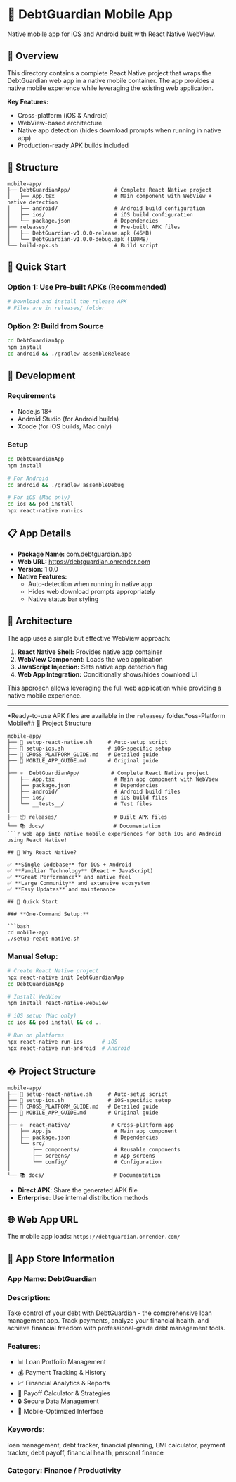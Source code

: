 # 📱 DebtGuardian Mobile App

Native mobile app for iOS and Android built with React Native WebView.

## 🎯 Overview

This directory contains a complete React Native project that wraps the DebtGuardian web app in a native mobile container. The app provides a native mobile experience while leveraging the existing web application.

**Key Features:**

- Cross-platform (iOS & Android)
- WebView-based architecture
- Native app detection (hides download prompts when running in native app)
- Production-ready APK builds included

## 📁 Structure

```
mobile-app/
├── DebtGuardianApp/              # Complete React Native project
│   ├── App.tsx                   # Main component with WebView + native detection
│   ├── android/                  # Android build configuration
│   ├── ios/                      # iOS build configuration
│   └── package.json              # Dependencies
├── releases/                     # Pre-built APK files
│   ├── DebtGuardian-v1.0.0-release.apk (46MB)
│   └── DebtGuardian-v1.0.0-debug.apk (100MB)
└── build-apk.sh                  # Build script
```

## 🚀 Quick Start

### Option 1: Use Pre-built APKs (Recommended)

```bash
# Download and install the release APK
# Files are in releases/ folder
```

### Option 2: Build from Source

```bash
cd DebtGuardianApp
npm install
cd android && ./gradlew assembleRelease
```

## 🔧 Development

### Requirements

- Node.js 18+
- Android Studio (for Android builds)
- Xcode (for iOS builds, Mac only)

### Setup

```bash
cd DebtGuardianApp
npm install

# For Android
cd android && ./gradlew assembleDebug

# For iOS (Mac only)
cd ios && pod install
npx react-native run-ios
```

## 📋 App Details

- **Package Name:** com.debtguardian.app
- **Web URL:** https://debtguardian.onrender.com
- **Version:** 1.0.0
- **Native Features:**
  - Auto-detection when running in native app
  - Hides web download prompts appropriately
  - Native status bar styling

## 🎯 Architecture

The app uses a simple but effective WebView approach:

1. **React Native Shell:** Provides native app container
2. **WebView Component:** Loads the web application
3. **JavaScript Injection:** Sets native app detection flag
4. **Web App Integration:** Conditionally shows/hides download UI

This approach allows leveraging the full web application while providing a native mobile experience.

---

*Ready-to-use APK files are available in the `releases/` folder.*oss-Platform Mobile## 📁 Project Structure

````
mobile-app/
├── 🚀 setup-react-native.sh     # Auto-setup script
├── 🍎 setup-ios.sh              # iOS-specific setup
├── 📖 CROSS_PLATFORM_GUIDE.md   # Detailed guide
├── 📖 MOBILE_APP_GUIDE.md       # Original guide
│
├── ⚛️  DebtGuardianApp/          # Complete React Native project
│   ├── App.tsx                   # Main app component with WebView
│   ├── package.json              # Dependencies
│   ├── android/                  # Android build files
│   ├── ios/                      # iOS build files
│   └── __tests__/                # Test files
│
├── 📦 releases/                  # Built APK files
└── 📚 docs/                      # Documentation
```r web app into native mobile experiences for both iOS and Android using React Native!

## 🎯 Why React Native?

✅ **Single Codebase** for iOS + Android
✅ **Familiar Technology** (React + JavaScript)
✅ **Great Performance** and native feel
✅ **Large Community** and extensive ecosystem
✅ **Easy Updates** and maintenance

## 🚀 Quick Start

### **One-Command Setup:**

```bash
cd mobile-app
./setup-react-native.sh
````

### **Manual Setup:**

```bash
# Create React Native project
npx react-native init DebtGuardianApp
cd DebtGuardianApp

# Install WebView
npm install react-native-webview

# iOS setup (Mac only)
cd ios && pod install && cd ..

# Run on platforms
npx react-native run-ios      # iOS
npx react-native run-android  # Android
```

## � Project Structure

```
mobile-app/
├── 🚀 setup-react-native.sh     # Auto-setup script
├── 🍎 setup-ios.sh              # iOS-specific setup
├── 📖 CROSS_PLATFORM_GUIDE.md   # Detailed guide
├── 📖 MOBILE_APP_GUIDE.md       # Original guide
│
├── ⚛️  react-native/             # Cross-platform app
│   ├── App.js                    # Main app component
│   ├── package.json              # Dependencies
│   └── src/
│       ├── components/           # Reusable components
│       ├── screens/              # App screens
│       └── config/               # Configuration
│
└── 📚 docs/                      # Documentation
```

- **Direct APK**: Share the generated APK file
- **Enterprise**: Use internal distribution methods

## 🌐 Web App URL

The mobile app loads: `https://debtguardian.onrender.com/`

## 📱 App Store Information

### App Name: DebtGuardian

### Description:

Take control of your debt with DebtGuardian - the comprehensive loan management app. Track payments, analyze your financial health, and achieve financial freedom with professional-grade debt management tools.

### Features:

- 📊 Loan Portfolio Management
- 💰 Payment Tracking & History
- 📈 Financial Analytics & Reports
- 🎯 Payoff Calculator & Strategies
- 🔒 Secure Data Management
- 📱 Mobile-Optimized Interface

### Keywords:

loan management, debt tracker, financial planning, EMI calculator, payment tracker, debt payoff, financial health, personal finance

### Category: Finance / Productivity
